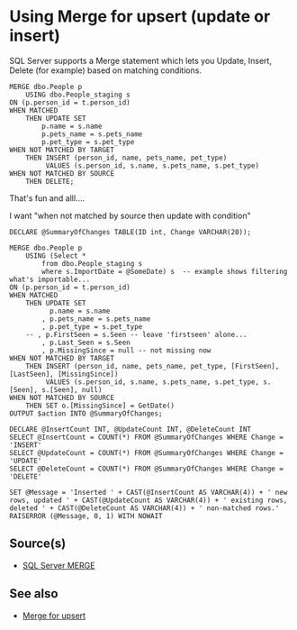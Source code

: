﻿# Using Merge for upsert (update or insert)

SQL Server supports a Merge statement which lets you Update, Insert, Delete (for example) based on matching conditions.

	MERGE dbo.People p
		USING dbo.People_staging s
	ON (p.person_id = t.person_id)
	WHEN MATCHED
		THEN UPDATE SET
			p.name = s.name
			p.pets_name = s.pets_name
			p.pet_type = s.pet_type
	WHEN NOT MATCHED BY TARGET
		THEN INSERT (person_id, name, pets_name, pet_type)
			 VALUES (s.person_id, s.name, s.pets_name, s.pet_type)
	WHEN NOT MATCHED BY SOURCE
		THEN DELETE;

That's fun and alll....

I want "when not matched by source then update with condition"

	DECLARE @SummaryOfChanges TABLE(ID int, Change VARCHAR(20));

	MERGE dbo.People p
		USING (Select *
			from dbo.People_staging s
			where s.ImportDate = @SomeDate) s  -- example shows filtering what's importable...
	ON (p.person_id = t.person_id)
	WHEN MATCHED
		THEN UPDATE SET
			  p.name = s.name
			, p.pets_name = s.pets_name
			, p.pet_type = s.pet_type
		-- , p.FirstSeen = s.Seen -- leave 'firstseen' alone...
			, p.Last_Seen = s.Seen
			, p.MissingSince = null -- not missing now
	WHEN NOT MATCHED BY TARGET
		THEN INSERT (person_id, name, pets_name, pet_type, [FirstSeen], [LastSeen], [MissingSince])
			 VALUES (s.person_id, s.name, s.pets_name, s.pet_type, s.[Seen], s.[Seen], null)
	WHEN NOT MATCHED BY SOURCE
		THEN SET o.[MissingSince] = GetDate()
	OUTPUT $action INTO @SummaryOfChanges;

	DECLARE @InsertCount INT, @UpdateCount INT, @DeleteCount INT
	SELECT @InsertCount = COUNT(*) FROM @SummaryOfChanges WHERE Change = 'INSERT'
	SELECT @UpdateCount = COUNT(*) FROM @SummaryOfChanges WHERE Change = 'UPDATE'
	SELECT @DeleteCount = COUNT(*) FROM @SummaryOfChanges WHERE Change = 'DELETE'

	SET @Message = 'Inserted ' + CAST(@InsertCount AS VARCHAR(4)) + ' new rows, updated ' + CAST(@UpdateCount AS VARCHAR(4)) + ' existing rows, deleted ' + CAST(@DeleteCount AS VARCHAR(4)) + ' non-matched rows.'
	RAISERROR (@Message, 0, 1) WITH NOWAIT

## Source(s)

- [SQL Server MERGE](https://www.sqlservertutorial.net/sql-server-basics/sql-server-merge/)

## See also

- [Merge for upsert](../sql_server/merge_for_upsert.md)

